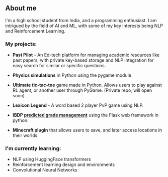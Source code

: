 ## About me 

I'm a high school student from India, and a programming enthusiast. I am intrigued by the field of AI and ML, with some of my key interests being NLP and Reinforcement Learning.

### My projects:

  - **Past Pilot** - An Ed-tech platform for managing academic resources like past papers, with private key-based storage and NLP integration for easy search for similar or specific questions.
  
  - **Physics simulations** in Python using the pygame module
  
  - **Ultimate tic-tac-toe** game made in Python. Allows users to play against RL agent, or another user through PyGame. (Private repo, will open soon)
  
  - **Lexicon Legend** - A word based 2 player PvP game using NLP.
   
  - **IBDP [predicted grade management](https://predictedgradetest.pythonanywhere.com)** using the Flask web framework in python.
  
  - **Minecraft plugin** that allows users to save, and later access locations in their worlds.

### I'm currently learning:
  - NLP using HuggingFace transformers
  - Reinforcement learning design and environments
  - Convolutional Neural Networks

